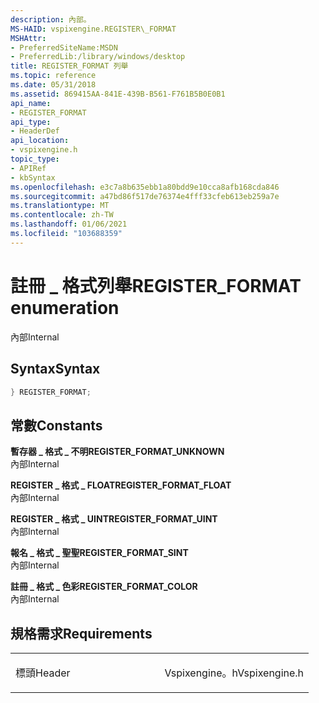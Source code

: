 ```yaml
---
description: 內部。
MS-HAID: vspixengine.REGISTER\_FORMAT
MSHAttr:
- PreferredSiteName:MSDN
- PreferredLib:/library/windows/desktop
title: REGISTER_FORMAT 列舉
ms.topic: reference
ms.date: 05/31/2018
ms.assetid: 869415AA-841E-439B-B561-F761B5B0E0B1
api_name:
- REGISTER_FORMAT
api_type:
- HeaderDef
api_location:
- vspixengine.h
topic_type:
- APIRef
- kbSyntax
ms.openlocfilehash: e3c7a8b635ebb1a80bdd9e10cca8afb168cda846
ms.sourcegitcommit: a47bd86f517de76374e4fff33cfeb613eb259a7e
ms.translationtype: MT
ms.contentlocale: zh-TW
ms.lasthandoff: 01/06/2021
ms.locfileid: "103688359"
---
```

# <a name="span-idvspixengineregister_formatspanregister_format-enumeration"></a><span data-ttu-id="f21b7-103"><span id="vspixengine.register_format"></span>註冊 \_ 格式列舉</span><span class="sxs-lookup"><span data-stu-id="f21b7-103"><span id="vspixengine.register_format"></span>REGISTER\_FORMAT enumeration</span></span>

<span data-ttu-id="f21b7-104">內部</span><span class="sxs-lookup"><span data-stu-id="f21b7-104">Internal</span></span>

## <a name="syntax"></a><span data-ttu-id="f21b7-105">Syntax</span><span class="sxs-lookup"><span data-stu-id="f21b7-105">Syntax</span></span>


```C++
} REGISTER_FORMAT;
```

## <a name="constants"></a><span data-ttu-id="f21b7-106">常數</span><span class="sxs-lookup"><span data-stu-id="f21b7-106">Constants</span></span>

<span data-ttu-id="f21b7-107"><span id="REGISTER_FORMAT_UNKNOWN"></span><span id="register_format_unknown"></span>**暫存器 \_ 格式 \_ 不明**</span><span class="sxs-lookup"><span data-stu-id="f21b7-107"><span id="REGISTER_FORMAT_UNKNOWN"></span><span id="register_format_unknown"></span>**REGISTER\_FORMAT\_UNKNOWN**</span></span>  
<span data-ttu-id="f21b7-108">內部</span><span class="sxs-lookup"><span data-stu-id="f21b7-108">Internal</span></span>

<span data-ttu-id="f21b7-109"><span id="REGISTER_FORMAT_FLOAT"></span><span id="register_format_float"></span>**REGISTER \_ 格式 \_ FLOAT**</span><span class="sxs-lookup"><span data-stu-id="f21b7-109"><span id="REGISTER_FORMAT_FLOAT"></span><span id="register_format_float"></span>**REGISTER\_FORMAT\_FLOAT**</span></span>  
<span data-ttu-id="f21b7-110">內部</span><span class="sxs-lookup"><span data-stu-id="f21b7-110">Internal</span></span>

<span data-ttu-id="f21b7-111"><span id="REGISTER_FORMAT_UINT"></span><span id="register_format_uint"></span>**REGISTER \_ 格式 \_ UINT**</span><span class="sxs-lookup"><span data-stu-id="f21b7-111"><span id="REGISTER_FORMAT_UINT"></span><span id="register_format_uint"></span>**REGISTER\_FORMAT\_UINT**</span></span>  
<span data-ttu-id="f21b7-112">內部</span><span class="sxs-lookup"><span data-stu-id="f21b7-112">Internal</span></span>

<span data-ttu-id="f21b7-113"><span id="REGISTER_FORMAT_SINT"></span><span id="register_format_sint"></span>**報名 \_ 格式 \_ 聖聖**</span><span class="sxs-lookup"><span data-stu-id="f21b7-113"><span id="REGISTER_FORMAT_SINT"></span><span id="register_format_sint"></span>**REGISTER\_FORMAT\_SINT**</span></span>  
<span data-ttu-id="f21b7-114">內部</span><span class="sxs-lookup"><span data-stu-id="f21b7-114">Internal</span></span>

<span data-ttu-id="f21b7-115"><span id="REGISTER_FORMAT_COLOR"></span><span id="register_format_color"></span>**註冊 \_ 格式 \_ 色彩**</span><span class="sxs-lookup"><span data-stu-id="f21b7-115"><span id="REGISTER_FORMAT_COLOR"></span><span id="register_format_color"></span>**REGISTER\_FORMAT\_COLOR**</span></span>  
<span data-ttu-id="f21b7-116">內部</span><span class="sxs-lookup"><span data-stu-id="f21b7-116">Internal</span></span>

## <a name="requirements"></a><span data-ttu-id="f21b7-117">規格需求</span><span class="sxs-lookup"><span data-stu-id="f21b7-117">Requirements</span></span>

<table><colgroup><col style="width: 50%" /><col style="width: 50%" /></colgroup><tbody><tr class="odd"><td><p><span data-ttu-id="f21b7-118">標頭</span><span class="sxs-lookup"><span data-stu-id="f21b7-118">Header</span></span></p></td><td><span data-ttu-id="f21b7-119">Vspixengine。h</span><span class="sxs-lookup"><span data-stu-id="f21b7-119">Vspixengine.h</span></span></td></tr></tbody></table>

 

 



